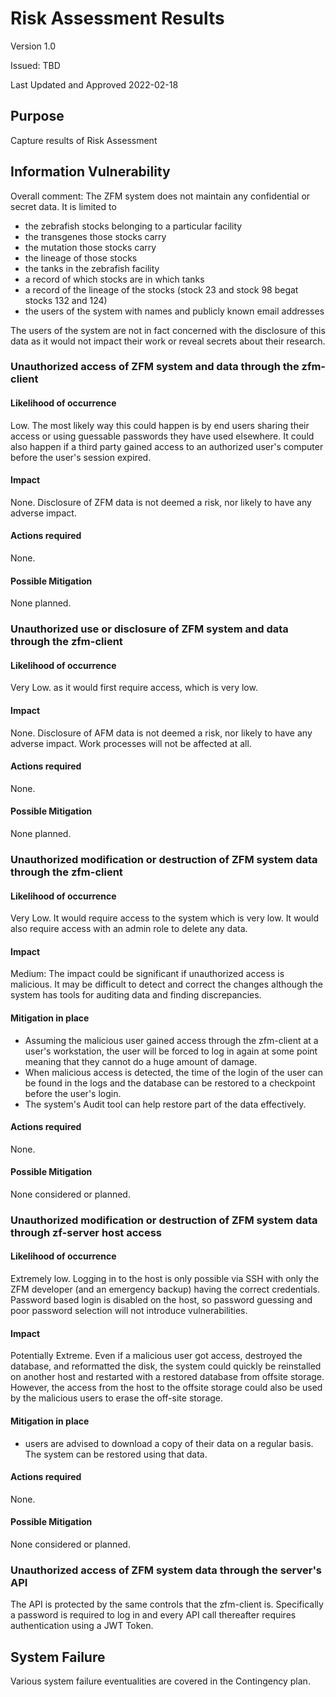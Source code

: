 # Risk Assessment Results

Version 1.0

Issued: TBD

Last Updated and Approved 2022-02-18

## Purpose

Capture results of Risk Assessment

## Information Vulnerability

Overall comment: The ZFM system does not maintain any confidential or secret data.
It is limited to

- the zebrafish stocks belonging to a particular facility
- the transgenes those stocks carry
- the mutation those stocks carry
- the lineage of those stocks
- the tanks in the zebrafish facility
- a record of which stocks are in which tanks
- a record of the lineage of the stocks (stock 23 and stock 98 begat stocks 132 and 124)
- the users of the system with names and publicly known email addresses

The users of the system are not in fact concerned with the disclosure of this data
as it would not impact their work or reveal secrets about their research.

### Unauthorized access of ZFM system and data through the zfm-client
#### Likelihood of occurrence
Low.  The most likely way this could happen is by end users sharing their access
or using guessable passwords they have used elsewhere.
It could also happen if a third party gained access to an authorized user's computer
before the user's session expired.
#### Impact
None. Disclosure of ZFM data is not deemed a risk, nor likely to have any adverse impact.
#### Actions required
None.
#### Possible Mitigation
None planned.

### Unauthorized use or disclosure of ZFM system and data through the zfm-client
#### Likelihood of occurrence
Very Low. as it would first require access, which is very low.
#### Impact
None. Disclosure of AFM data is not deemed a risk, nor likely to have any adverse impact.
Work processes will not be affected at all.
#### Actions required
None.
#### Possible Mitigation
None planned.

### Unauthorized modification or destruction of ZFM system data through the zfm-client
#### Likelihood of occurrence
Very Low.  It would require access to the system which is very low.
It would also require access with an admin role to delete any data.
#### Impact
Medium: The impact could be significant if unauthorized access is malicious.
It may be difficult to detect and correct the changes although the system has
tools for auditing data and finding discrepancies.
#### Mitigation in place
- Assuming the malicious user gained access through the zfm-client at a user's
  workstation, the user will be forced to log in again at some point meaning that
  they cannot do a huge amount of damage.
- When malicious access is detected, the time of the login of the user can be
  found in the logs and the database can be restored to a checkpoint before the
  user's login.
- The system's Audit tool can help restore part of the data effectively.
#### Actions required
None.
#### Possible Mitigation
None considered or planned.

### Unauthorized modification or destruction of ZFM system data through zf-server host access
#### Likelihood of occurrence
Extremely low.  Logging in to the host is only possible via SSH with only the
ZFM developer (and an emergency backup) having the correct credentials.
Password based login is disabled on the host, so password guessing and poor
password selection will not introduce vulnerabilities.
#### Impact
Potentially Extreme. Even if a malicious user got access, destroyed the database,
and reformatted the disk, the system could quickly be reinstalled on another host
and restarted with a restored database from offsite storage.
However, the access from the host to the offsite storage could also be used by
the malicious users to erase the off-site storage.
#### Mitigation in place
- users are advised to download a copy of their data on a regular basis.
The system can be restored using that data.
#### Actions required
None.
#### Possible Mitigation
None considered or planned.

### Unauthorized access of ZFM system data through the server's API
The API is protected by the same controls that the zfm-client is.
Specifically a password is required to log in and every API call thereafter
requires authentication using a JWT Token.

## System Failure

Various system failure eventualities are covered in the Contingency plan.
